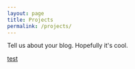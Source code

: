 ```yaml
---
layout: page
title: Projects
permalink: /projects/
---
```


Tell us about your blog. Hopefully it's cool.

[test](/projects/2017-01-05-opiate-prescription-analysis-using-machine-learning)

